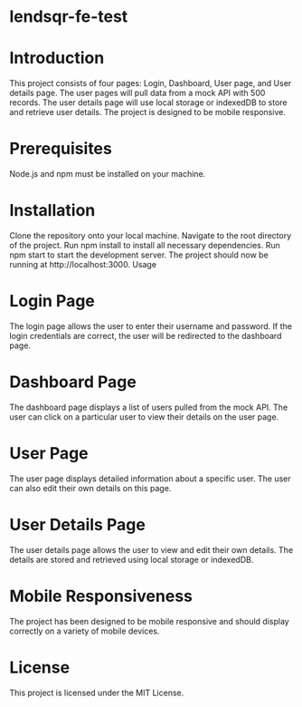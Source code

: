# lendsqr-fe-test
# Introduction
This project consists of four pages: Login, Dashboard, User page, and User details page. The user pages will pull data from a mock API with 500 records. The user details page will use local storage or indexedDB to store and retrieve user details. The project is designed to be mobile responsive.

# Prerequisites
Node.js and npm must be installed on your machine.


# Installation
Clone the repository onto your local machine.
Navigate to the root directory of the project.
Run npm install to install all necessary dependencies.
Run npm start to start the development server.
The project should now be running at http://localhost:3000.
Usage
# Login Page
The login page allows the user to enter their username and password. If the login credentials are correct, the user will be redirected to the dashboard page.

# Dashboard Page
The dashboard page displays a list of users pulled from the mock API. The user can click on a particular user to view their details on the user page.

# User Page
The user page displays detailed information about a specific user. The user can also edit their own details on this page.

# User Details Page
The user details page allows the user to view and edit their own details. The details are stored and retrieved using local storage or indexedDB.

# Mobile Responsiveness
The project has been designed to be mobile responsive and should display correctly on a variety of mobile devices.

# License
This project is licensed under the MIT License.




